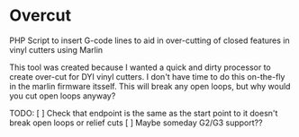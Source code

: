 # Overcut
PHP Script to insert G-code lines to aid in over-cutting of closed features in vinyl cutters using Marlin

This tool was created because I wanted a quick and dirty processor to create over-cut for DYI vinyl cutters. I don't have time to do this on-the-fly in the marlin firmware itsself. This will break any open loops, but why would you cut open loops anyway? 

TODO:
[ ] Check that endpoint is the same as the start point to it doesn't break open loops or relief cuts
[ ] Maybe someday G2/G3 support??
